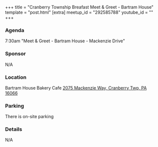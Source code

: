 +++
title = "Cranberry Township Breafast Meet & Greet - Bartram House"
template = "post.html"
[extra]
meetup_id = "292585788"
youtube_id = ""
+++

### Agenda

7:30am "Meet & Greet - Bartram House - Mackenzie Drive"  

### Sponsor

N/A

### Location
Bartram House Bakery Cafe
[2075 Mackenzie Way, Cranberry Twp, PA 16066](https://goo.gl/maps/uYbptjaZSw4JPbuC6)  

### Parking

There is on-site parking

### Details

N/A

